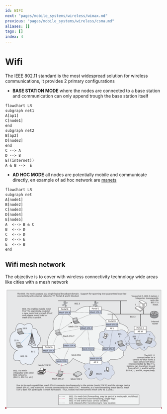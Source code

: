 ```yaml
---
id: WIFI
next: "pages/mobile_systems/wireless/wimax.md"
previous: "pages/mobile_systems/wireless/csma.md"
aliases: []
tags: []
index: 4
---
```


# Wifi

The IEEE 802.11 standard is the most widespread solution for wireless communications, it provides 2 primary configurations

- **BASE STATION MODE** where the nodes are connected to a base station and communication can only append trough the base station itself

```mermaid
flowchart LR
subgraph net1
A[ap1]
C[node1]
end
subgraph net2
B[ap2]
D[node2]
end
C --> A
D --> B
E((internet))
A & B -->  E
```

- **AD HOC MODE** all nodes are potentially mobile and communicate directly, en example of ad hoc network are [manets](pages/mobile_systems/manets/manets.md)

```mermaid
flowchart LR
subgraph net
A[node1]
B[node2]
C[node3]
D[node4]
E[node5]
A  <--> B & C
B  <--> D
C  <--> D
D  <--> E
E  <--> B
end
```

## Wifi mesh network

The objective is to cover with wireless connectivity technology wide areas like cities with a mesh network

![](assets/mobile_systems/Pasted%20image%2020240604192831.png)

